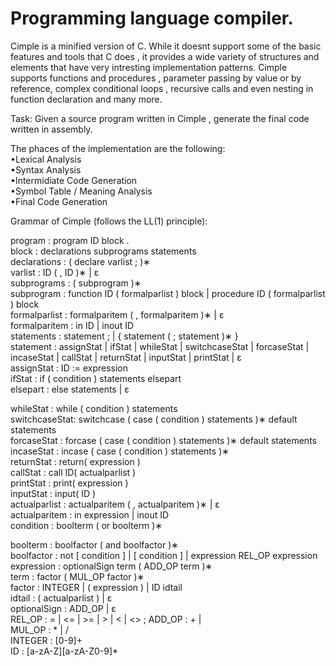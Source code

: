 # Programming language compiler.

Cimple is a minified version of C. While it doesnt support some of the basic features and tools that C does , 
it provides a wide variety of structures and elements that have very intresting implementation patterns. Cimple supports functions and procedures , 
parameter passing by value or by reference, complex conditional loops , recursive calls and even nesting in function declaration and many more.

Task: Given a source program written in Cimple , generate the final code written in assembly.

The phaces of the implementation are the following:  
•Lexical Analysis  
•Syntax Analysis  
•Intermidiate Code Generation  
•Symbol Table / Meaning Analysis  
•Final Code Generation  

Grammar of Cimple (follows the LL(1) principle):  

program : program ID block .  
block : declarations subprograms statements  
declarations : ( declare varlist ; )∗  
varlist : ID ( , ID )∗ | ε  
subprograms : ( subprogram )∗  
subprogram : function ID ( formalparlist ) block | procedure ID ( formalparlist ) block  
formalparlist : formalparitem ( , formalparitem )∗ | ε  
formalparitem : in ID | inout ID  
statements : statement ; | { statement ( ; statement )∗ }  
statement : assignStat | ifStat | whileStat | switchcaseStat | forcaseStat | incaseStat | callStat | returnStat | inputStat | printStat | ε  
assignStat : ID := expression  
ifStat : if ( condition ) statements elsepart  
elsepart : else statements | ε  

whileStat : while ( condition ) statements  
switchcaseStat: switchcase ( case ( condition ) statements )∗ default statements  
forcaseStat : forcase ( case ( condition ) statements )∗ default statements  
incaseStat : incase ( case ( condition ) statements )∗  
returnStat : return( expression )  
callStat : call ID( actualparlist )  
printStat : print( expression )  
inputStat : input( ID )  
actualparlist : actualparitem ( , actualparitem )∗ | ε  
actualparitem : in expression | inout ID  
condition : boolterm ( or boolterm )∗  

boolterm : boolfactor ( and boolfactor )∗  
boolfactor : not [ condition ] | [ condition ] | expression REL_OP expression  
expression : optionalSign term ( ADD_OP term )∗  
term : factor ( MUL_OP factor )∗  
factor : INTEGER | ( expression ) | ID idtail  
idtail : ( actualparlist ) | ε  
optionalSign : ADD_OP | ε  
REL_OP : = | <= | >= | > | < | <> ; ADD_OP : + |   
MUL_OP : * | /  
INTEGER : [0-9]+  
ID : [a-zA-Z][a-zA-Z0-9]*  




